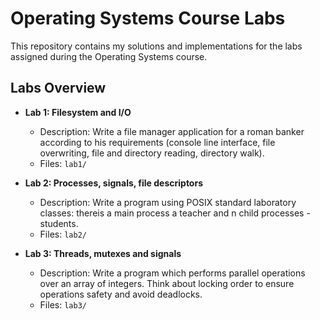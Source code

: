 # Operating Systems Course Labs

This repository contains my solutions and implementations for the labs assigned during the Operating Systems course.

## Labs Overview

- **Lab 1: Filesystem and I/O**
  - Description: Write a file manager application for a roman banker according to his requirements (console line interface, file overwriting, file and directory reading, directory walk).
  - Files: `lab1/`

- **Lab 2: Processes, signals, file descriptors**
  - Description: Write a program using POSIX standard laboratory classes: thereis a main process a teacher and n child processes - students.
  - Files: `lab2/`

- **Lab 3: Threads, mutexes and signals**
  - Description: Write a program which performs parallel operations over an array of integers. Think about locking order to ensure operations safety and avoid deadlocks.
  - Files: `lab3/`
